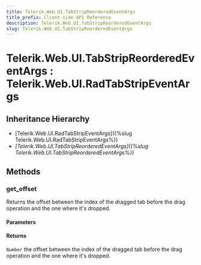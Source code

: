 ```yaml
---
title: Telerik.Web.UI.TabStripReorderedEventArgs
title_prefix: Client-side API Reference
description: Telerik.Web.UI.TabStripReorderedEventArgs
slug: Telerik.Web.UI.TabStripReorderedEventArgs
---
```


# Telerik.Web.UI.TabStripReorderedEventArgs : Telerik.Web.UI.RadTabStripEventArgs

## Inheritance Hierarchy

* [Telerik.Web.UI.RadTabStripEventArgs]({%slug Telerik.Web.UI.RadTabStripEventArgs%})
* *[Telerik.Web.UI.TabStripReorderedEventArgs]({%slug Telerik.Web.UI.TabStripReorderedEventArgs%})*


## Methods


###  get_offset


Returns the offset between the index of the dragged tab before the drag operation and the one where it's dropped. 


#### Parameters

#### Returns

`Number` the offset between the index of the dragged tab before the drag operation and the one where it's dropped.


